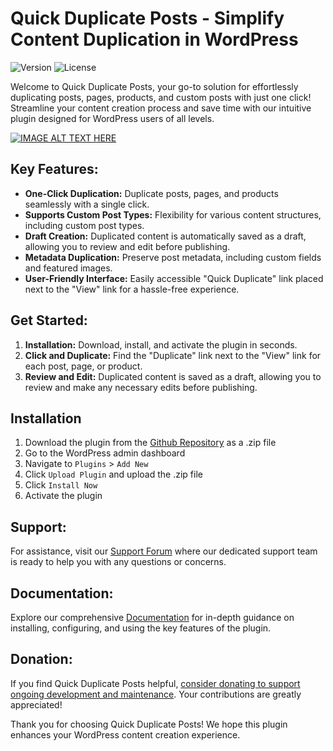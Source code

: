 # Quick Duplicate Posts - Simplify Content Duplication in WordPress

![Version](https://img.shields.io/badge/version-1.0.0-blue)
![License](https://img.shields.io/badge/license-GPL--2.0%2B-green)

Welcome to Quick Duplicate Posts, your go-to solution for effortlessly duplicating posts, pages, products, and custom posts with just one click! Streamline your content creation process and save time with our intuitive plugin designed for WordPress users of all levels.

[![IMAGE ALT TEXT HERE](https://img.youtube.com/vi/eEDKYQZ_wEk/maxresdefault.jpg)](https://www.youtube.com/watch?v=eEDKYQZ_wEk)

## Key Features:

- **One-Click Duplication:** Duplicate posts, pages, and products seamlessly with a single click.
- **Supports Custom Post Types:** Flexibility for various content structures, including custom post types.
- **Draft Creation:** Duplicated content is automatically saved as a draft, allowing you to review and edit before publishing.
- **Metadata Duplication:** Preserve post metadata, including custom fields and featured images.
- **User-Friendly Interface:** Easily accessible "Quick Duplicate" link placed next to the "View" link for a hassle-free experience.

## Get Started:

1. **Installation:** Download, install, and activate the plugin in seconds.
2. **Click and Duplicate:** Find the "Duplicate" link next to the "View" link for each post, page, or product.
3. **Review and Edit:** Duplicated content is saved as a draft, allowing you to review and make any necessary edits before publishing.

## Installation

1. Download the plugin from the [Github Repository](https://github.com/lumumbapl/Schedulify) as a .zip file
2. Go to the WordPress admin dashboard
3. Navigate to `Plugins` > `Add New`
4. Click `Upload Plugin` and upload the .zip file
5. Click `Install Now`
6. Activate the plugin

## Support:

For assistance, visit our [Support Forum](https://github.com/wpcorner/quick-duplicate-posts/issues) where our dedicated support team is ready to help you with any questions or concerns.

## Documentation:

Explore our comprehensive [Documentation](https://github.com/wpcorner/quick-duplicate-posts/wiki/Documentation) for in-depth guidance on installing, configuring, and using the key features of the plugin.

## Donation:

If you find Quick Duplicate Posts helpful, [consider donating to support ongoing development and maintenance](https://github.com/sponsors/lumumbapl). Your contributions are greatly appreciated!

Thank you for choosing Quick Duplicate Posts! We hope this plugin enhances your WordPress content creation experience.
